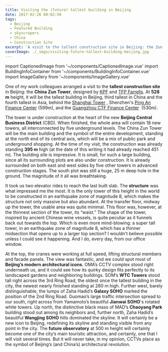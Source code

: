 ```yaml
---
title: Visiting the (future) tallest building in Beijing
date: 2017-02-26 08:02:50
tags:
  - Beijing
  - Featured Building
  - skyscrapers
  - China
  - Construction Site
excerpt: 'A visit to the tallest construction site in Beijing: the Zun Tower, a 528m high tower in the center of Beijing, designed by KPF and TFP Farrels.'
coverImage: ./_imgs/visiting-future-tallest-building-beijing.jpg
---
```

import CaptionedImage from '~/components/CaptionedImage.vue'
import BuildingInfoContainer from '~/components/BuildingInfoContainer.vue'
import ImageGallery from '~/components/ImageGallery.vue'

One of my work colleagues arranged a visit to the **tallest construction site** in Beijing: the **China Zun Tower**, designed by [KPF](https://www.kpf.com) and [TFP Farrells](http://www.farrells.com). At **528 m** height, it will be the tallest building in Beijing, third tallest in China and the fourth tallest in Asia, behind the [Shanghai Tower](https://skyscrapercenter.com/building/shanghai-tower/56) , Shenzhen's [Ping An Finance Center](http://skyscrapercenter.com/building/ping-an-finance-center/54) (599m), and the [Guangzhou CTF Finance Center](https://skyscrapercenter.com/building/guangzhou-ctf-finance-centre/176)  (530m).

<captioned-image alt="China Zun Tower, when it was still 391 m high" caption="China Zun Tower, when it was still 391 m high" imgFile="v1553070836/blog/170226-zun/161106-110240-CN-Beijing.jpg" />

The tower is under construction at the heart of the new **Beijing Central Business District** (CBD). When finished, the whole area will contain 18 new towers, all interconnected by five underground levels. The China Zun Tower will be the main building and the symbol of the entire development, standing at the north end of its central axis, which will be a mix of public park and underground shopping. At the time of my visit, the construction was already standing **395 m** high (at the date of this writing it had already reached 451 m). The building site is impressive. It is small, for such a large building, since all its surrounding plots are also under construction. It is already surrounded on both east and west sides by five other towers in advanced construction stages. The south plot was still a huge, 25 m deep hole in the ground. The magnitude of it all was breathtaking.

<captioned-image alt="The first bracing on top of the lobby" caption="The first bracing on top of the lobby" imgFile="v1553070849/blog/170226-zun/161106-113301-CN-Beijing-2.jpg" />

It took us two elevator rides to reach the last built slab. The **structure** was what impressed me the most. It is the only tower of this height in the world to be constructed in an earthquake zone of magnitude 8, which makes the structure not only massive but also abundant. At the transfer floor, midway up the tower, the usable area was quite minimal. This floor was, however, at the thinnest section of the tower, its “waist.” The shape of the tower, inspired by ancient Chinese wine vessels, is quite peculiar as it funnels back out towards the top. Which is even more mind-blowing: a super tall tower, in an earthquake zone of magnitude 8, which has a thinner midsection that opens up to a larger top section? I wouldn’t believe possible unless I could see it happening. And I do, every day, from our office window.

<captioned-image alt="CCTV complex, containing the (still not open) hotel and conference center" caption="CCTV complex, containing the (still not open) hotel and conference center" imgFile="v1553070906/blog/170226-zun/161106-121417-CN-Beijing.jpg" />

At the top, the cranes were working at full speed, lifting structural members and facade panels. The view was fantastic, and we could spot most of **Beijing’s modern architectural icons**. OMA’s CCTV complex stood right underneath us, and it could see how its quirky design fits perfectly to its landscaped gardens and neighboring buildings. SOM’s **WTC Towers** stood tall right across the 3rd Ring Road, the oldest once the tallest building in the city, the newest nearly finished standing at 280 m high. Further west, barely distinguishable, the lumps of Zaha Hadid’s **Galaxy SOHO** marked the position of the 2nd Ring Road. Guomao’s large traffic intersection spread to our south, right across from Yamamoto’s beautiful **Jianwai SOHO**'s rotated white towers. Up north, the distinctive black mass of MAD’s **Chaoyang Park** building stood out among its neighbors and, further north, Zaha Hadid’s beautiful **Wangjing SOHO** hills dominated the skyline. It will certainly be a new icon to Beijing, redefining its skyline and standing visible from any point in the city. The **future observatory** at 500 m height will certainly become one of the city’s main touristic attraction, and certainly, one that I will visit several times. But it will never take, in my opinion, CCTVs place as the symbol of Beijing’s (and China’s) architectural revolution.

<image-gallery tag='zun-gallery' />

<building-info-container id=4 />
